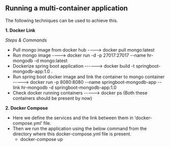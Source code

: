 Running a multi-container application
--------------------------------------

The following techniques can be used to achieve this.

**1. Docker Link**

_Steps & Commands_

 * Pull mongo image from docker hub ---->  docker pull mongo:latest
 * Run mongo image  ----> docker run -d -p 27017:27017 --name hr-mongodb -d mongo:latest
 * Dockerize spring boot application ------> docker build -t springboot-mongodb-app:1.0 .
 * Run spring boot docker image and link the container to mongo container -----> docker run -p 8080:8080 --name springboot-mongodb-app --link hr-mongodb -d springboot-mongodb-app:1.0
 * Check docker running containers -----> docker ps (Both these containers should be present by now)


**2. Docker Compose**
* Here we define the services and the link between them in ‘docker-compose.yml’ file.
* Then we run the application using the below command from the directory where this docker-compose.yml file is present.
  *  docker-compose up




